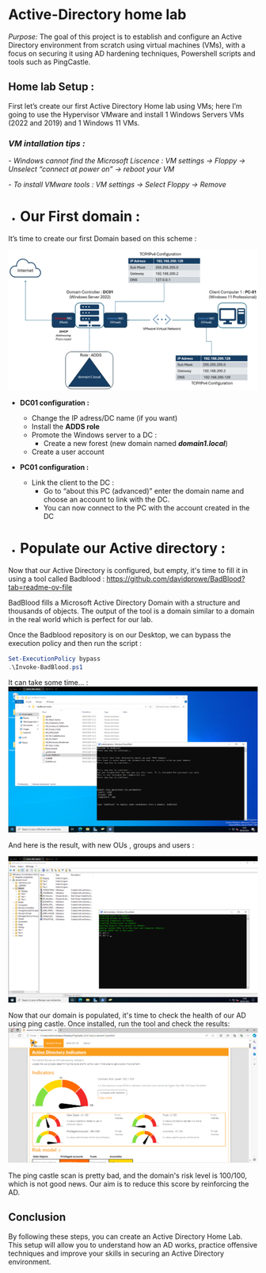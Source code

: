 # Active-Directory home lab 

*Purpose:* The goal of this project is to establish and configure an Active Directory environment from scratch using virtual machines (VMs), with a focus on securing it using AD hardening techniques, Powershell scripts and tools such as PingCastle.

## Home lab Setup :

First let’s create our first Active Directory Home lab using VMs; here I’m going to use the Hypervisor VMware and install 1 Windows Servers VMs (2022 and 2019) and 1 Windows 11 VMs.

### *VM intallation tips :*

*- Windows cannot find the Microsoft Liscence : VM settings → Floppy → Unselect “connect at power on” → reboot your VM*

*- To install VMware tools : VM settings → Select Floppy → Remove*

- # Our First domain :

It’s time to create our first Domain based on this scheme :

![AD_Home_Lab_Topology_Network](images/AD_Home_Lab_Topology_Network.png)


- **DC01 configuration :**
    - Change the IP adress/DC name (if you want)
    - Install the **ADDS role**
    - Promote the Windows server to a DC :
        - Create a new forest (new domain named ***domain1.local***)
    - Create a user account
- **PC01 configuration :**
    - Link the client to the DC :
        - Go to “about this PC (advanced)” enter the domain name and choose an account to link with the DC.
        - You can now connect to the PC with the account created in the DC
     
- # Populate our Active directory :

Now that our Active Directory is configured, but empty, it's time to fill it in using a tool called Badblood : https://github.com/davidprowe/BadBlood?tab=readme-ov-file

BadBlood fills a Microsoft Active Directory Domain with a structure and thousands of objects. The output of the tool is a domain similar to a domain in the real world which is perfect for our lab.

Once the Badblood repository is on our Desktop, we can bypass the execution policy and then run the script :

```powershell
Set-ExecutionPolicy bypass
.\Invoke-BadBlood.ps1
```

It can take some time… :
![Run Badblood](images/badbloodsrunning.png)


And here is the result, with new OUs , groups and users :

![Populate the AD](images/population.png)


Now that our domain is populated, it's time to check the health of our AD using ping castle. Once installed, run the tool and check the results:
![PingCastlesScan](images/pingcastle.png)


The ping castle scan is pretty bad, and the domain's risk level is 100/100, which is not good news. Our aim is to reduce this score by reinforcing the AD.

## Conclusion

By following these steps, you can create an Active Directory Home Lab. This setup will allow you to understand how an AD works, practice offensive techniques and improve your skills in securing an Active Directory environment.
